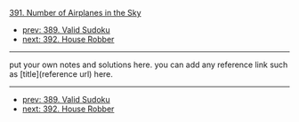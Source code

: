 [391. Number of Airplanes in the Sky](http://www.lintcode.com/problem/number-of-airplanes-in-the-sky)

- [prev: 389. Valid Sudoku](389-valid-sudoku.md)
- [next: 392. House Robber](392-house-robber.md)

---

put your own notes and solutions here.
you can add any reference link such as [title](reference url) here.

---

- [prev: 389. Valid Sudoku](389-valid-sudoku.md)
- [next: 392. House Robber](392-house-robber.md)

